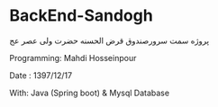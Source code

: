# BackEnd-Sandogh

پروژه سمت سرورصندوق قرض الحسنه حضرت ولی عصر عج


Programming: Mahdi Hosseinpour

Date : 1397/12/17

With: Java (Spring boot) & Mysql Database
